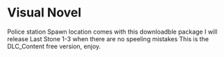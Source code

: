 # Visual Novel 
Police station Spawn location comes with this downloadble package
I will release Last Stone 1-3 when there are no speeling mistakes
This is the DLC_Content free version, enjoy.
